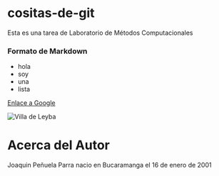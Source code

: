 # cositas-de-git
Esta es una tarea de Laboratorio de Métodos Computacionales 

### Formato de Markdown

* hola
* soy
* una
* lista

[Enlace a Google](https://www.gooogle.com)

![Villa de Leyba](https://upload.wikimedia.org/wikipedia/commons/6/66/Villadeleyva04.jpg)

# Acerca del Autor

Joaquin Peñuela Parra nacio en Bucaramanga el 16 de enero de 2001
